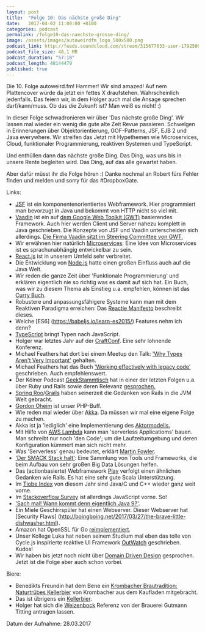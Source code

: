 ```yaml
---
layout: post
title:  "Folge 10: Das nächste große Ding"
date:   2017-04-02 11:00:00 +0100
categories: podcast
permalink: /folge10-das-naechste-grosse-ding/
image: /assets/images/autoweirdfm_logo_500x500.png
podcast_link: http://feeds.soundcloud.com/stream/315677033-user-179250685-folge-10-das-ganz-grose-ding.mp3
podcast_file_size: 48,1 MB
podcast_duration: "57:18"
podcast_length: 48144479
published: true
---
```


Die 10. Folge autoweird.fm! Hammer! Wir sind amazed! Auf nem Plattencover würde da jetzt ein fettes X draufstehen. Wahrscheinlich jedenfalls.  Das feiern wir, in dem Holger auch mal die Ansage sprechen darf/kann/muss. Ob das die Zukunft ist? Man weiß es nicht! :) 

In dieser Folge schwadronieren wir über 'Das nächste große Ding'. Wir lassen mal wieder ein wenig die gute alte Zeit Revue passieren. Schwelgen in Erinnerungen über Objektorientierung, GOF-Patterns, JSF, EJB 2 und Java everywhere.
Wir streifen das Jetzt mit Hypethemen wie Microservices, Cloud, funktionaler Programmierung, reaktiven Systemen und TypeScript. 

Und enthüllen dann das nächste große Ding. Das Ding, was uns bis in unsere Rente begleiten wird. Das Ding, auf das alle gewartet haben.

Aber dafür müsst ihr die Folge hören :)
Danke nochmal an Robert fürs Fehler finden und melden und sorry für das #DropboxGate.

Links:
- [JSF](https://de.wikipedia.org/wiki/JavaServer_Faces) ist ein komponentenorientiertes Webframework. Hier programmiert man bevorzugt in Java und bekommt von HTTP nicht so viel mit.
- [Vaadin](https://vaadin.com/home) ist ein auf [dem Google Web Toolkit (GWT)](https://de.wikipedia.org/wiki/Google_Web_Toolkit) basierendes Framework. Auch hier werden Client und Server nahezu komplett in Java geschrieben. Die Konzepte von JSF und Vaadin unterscheiden sich allerdings. [Die Firma Vaadin sitzt im Steering Committee von GWT.](https://www.heise.de/developer/meldung/GWT-ist-integraler-Teil-von-Vaadin-7-1796842.html)
- Wir erwähnen hier natürlich [Microservices](https://de.wikipedia.org/wiki/Microservices): Eine Idee von Microservices ist es sprachunabhängig entwickelbar zu sein.
- [React.js](https://facebook.github.io/react/) ist in unserem Umfeld sehr verbreitet.
- Die Entwicklung von [Node.js](https://nodejs.org/en/) hatte einen großen Einfluss auch auf die Java Welt.
- Wir reden die ganze Zeit über 'Funktionale Programmierung' und erklären eigentlich nie so richtig was es damit auf sich hat. Ein Buch, was wir zu diesem Thema als Einstieg u.a. empfehlen, können ist das [Curry Buch](http://currybuch.de/).
- Robustere und anpassungsfähigere Systeme kann man mit dem Reaktiven Paradigma erreichen: Das [Reactie Manifesto]( http://www.reactivemanifesto.org/de) beschreibt dieses.
- Welche [ES6] (https://babeljs.io/learn-es2015/) Features nehm ich denn?
- [TypeScript](https://www.typescriptlang.org/) bringt Typen nach JavaScript.
- Holger war letztes Jahr auf der [CraftConf](https://craft-conf.com/). Eine sehr lohnende Konferenz.
- Michael Feathers hat dort bei einem Meetup den Talk: ['Why Types Aren't Very Important'](http://www.ustream.tv/recorded/88122521) gehalten.
- Michael Feathers hat das Buch ['Working effectively with legacy code'](http://www.goodreads.com/book/show/44919.Working_Effectively_with_Legacy_Code) geschrieben. Auch empfehlenswert.
- Der Kölner Podcast [GeekStammtisch](http://geekstammtisch.de/) hat in einer der letzten Folgen u.a. über Ruby und Rails sowie deren Relevanz [gesprochen.](http://geekstammtisch.de/39-handgekloeppeltes-html)
- [Spring Roo](http://projects.spring.io/spring-roo/)/[Grails](https://grails.org/) haben seinerzeit die Gedanken von Rails in die JVM Welt gebracht.
- [Gordon Oheim](https://www.cloudways.com/blog/gordon-oheim-interview/) ist unser PHP-Buff.
- Wie reden mal wieder über [Akka](http://akka.io/). Da müssen wir mal eine eigene Folge zu machen.
- Akka ist ja 'lediglich' eine Implementierung des [Aktormodells.](https://de.wikipedia.org/wiki/Actor_Model)
- Mit Hilfe von [AWS Lambda](http://docs.aws.amazon.com/lambda/latest/dg/welcome.html) kann man 'serverless Applicatioms' bauen. Man schreibt nur noch 'den Code'; um die Laufzeitumgebung und deren Konfiguration kümmert man sich nicht mehr.
- Was 'Serverless' genau bedeutet, erklärt [Martin Fowler](https://martinfowler.com/articles/serverless.html).
- ['Der SMACK Stack halt'](https://www.codecentric.de/leistungen/loesungen/technologie-treibt-veraenderung/big-data/smack/): Eine Sammlung von Tools und Frameworks, die beim Aufbau von sehr großen Big Data Lösungen helfen.
- Das (actionbasierte) Webframework [Play](https://www.playframework.com/) verfolgt einen ähnlichen Gedanken wie Rails. Es hat eine sehr gute Scala Unterstützung.
- Im [Tiobe Index](https://www.tiobe.com/tiobe-index/) von diesem Jahr sind Java/C und C++ wieder ganz weit vorne.
- Im [Stackoverflow Survey](https://stackoverflow.com/insights/survey/2017) ist allerdings JavaScript vorne. So!
- ['Sach mal! Wann kommt denn eigentlich Java 9?'](http://www.java9countdown.xyz/).
- Ein Miele Geschirrspüler hat einen Webserver. Dieser Webserver hat [Security Flaws] (http://boingboing.net/2017/03/27/the-brave-little-dishwasher.html).
- Amazon hat OpenSSL für Go [reimplementiert](https://github.com/awslabs/s2n).
- Unser Kollege Luka hat neben seinem Studium mal eben das tolle von Cycle.js inspirierte reaktive UI Framework [OutWatch](https://outwatch.github.io/?lang=scala) geschrieben. Kudos!
- Wir haben bis jetzt noch nicht über [Domain Driven Design](https://de.wikipedia.org/wiki/Domain-driven_Design) gesprochen. Jetzt ist die Folge aber auch schon vorbei.

Biere:

- Benedikts Freundin hat dem Bene ein [Krombacher Brautradition: Naturtrübes Kellerbier](https://untappd.com/b/krombacher-gruppe-krombacher-kellerbier/827818) von Krombacher aus dem Kaufladen mitgebracht.
- Das ist übrigens ein [Kellerbier](http://bierwiki.org/index.php?title=Kellerbier).
- Holger hat sich die [Weizenbock](https://untappd.com/b/braurei-titting-weizen-bock/1858479) Referenz von der Brauerei Gutmann Titting antragen lassen.


Datum der Aufnahme: 28.03.2017